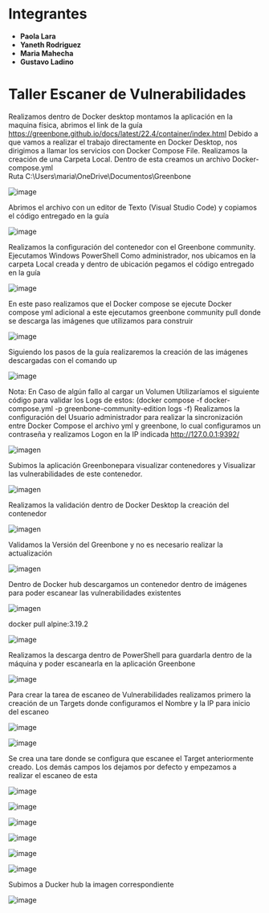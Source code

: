 # Integrantes

- **Paola Lara**
- **Yaneth Rodriguez**
- **Maria Mahecha**
- **Gustavo Ladino**
  
# Taller Escaner de Vulnerabilidades 
Realizamos dentro de Docker desktop montamos la aplicación en la maquina física, abrimos el link de la guía https://greenbone.github.io/docs/latest/22.4/container/index.html 
Debido a que vamos a realizar el trabajo directamente en Docker Desktop, nos dirigimos a llamar los servicios con Docker Compose File.
Realizamos la creación de una Carpeta Local. Dentro de esta creamos un archivo  Docker-compose.yml  
Ruta
C:\Users\maria\OneDrive\Documentos\Greenbone

![image](https://github.com/user-attachments/assets/a40f1bd8-6fae-4cf9-b332-14b52d8cca08)

Abrimos el archivo con un editor de Texto (Visual Studio Code)  y copiamos el código entregado en la guía 

![image](https://github.com/user-attachments/assets/2839bd8b-5551-41df-b44f-e042e6818714)

Realizamos la configuración del contenedor con el Greenbone community. Ejecutamos Windows PowerShell Como administrador, nos ubicamos en la carpeta Local creada y dentro de ubicación pegamos el código entregado en la guía 

![image](https://github.com/user-attachments/assets/a31ea500-bb52-4c6b-aae9-a8a3c41202fc)

En este paso realizamos que el Docker compose se ejecute  Docker compose yml adicional a este ejecutamos greenbone community pull donde se descarga las imágenes que utilizamos para construir

![image](https://github.com/user-attachments/assets/f21b4a01-dea4-4e68-844c-dafff786376d)

Siguiendo los pasos de la guía realizaremos la creación de las imágenes descargadas con el comando  up

![image](https://github.com/user-attachments/assets/5f98228b-eaf7-41b1-bd18-53184314bd5f)

Nota: En Caso de algún fallo al cargar un Volumen Utilizaríamos el siguiente código para validar los Logs de estos: (docker compose -f docker-compose.yml -p greenbone-community-edition logs -f)
Realizamos la configuración del Usuario administrador para realizar la sincronización  entre Docker Compose el archivo yml y greenbone, lo cual configuramos un contraseña y realizamos Logon en la IP indicada  http://127.0.0.1:9392/


![imagen](https://github.com/user-attachments/assets/b72bd4d8-731c-4416-9576-0ea5b9ea88a1)

Subimos la aplicación Greenbonepara visualizar contenedores y Visualizar las vulnerabilidades de este contenedor.

![imagen](https://github.com/user-attachments/assets/86a4919f-63ed-4950-893f-1d0a4822f24c)

Realizamos la validación dentro de Docker Desktop la creación del contenedor 

![imagen](https://github.com/user-attachments/assets/0bbaa27b-f566-4e1f-a5e4-cab6bb0537ab)

Validamos la Versión del Greenbone y no es necesario realizar la actualización

![imagen](https://github.com/user-attachments/assets/eaa1ca75-4a20-4577-95c3-eafa500a947b)

Dentro de Docker hub descargamos un contenedor dentro de imágenes para poder escanear las vulnerabilidades existentes 

![imagen](https://github.com/user-attachments/assets/fa7475ff-2277-46ef-9ea1-b978f881977e)

docker pull alpine:3.19.2

![image](https://github.com/user-attachments/assets/c66a10fe-0674-424b-8be8-79f1f09e1940)

Realizamos la descarga dentro de PowerShell para guardarla dentro de la máquina y poder escanearla en la aplicación Greenbone

![image](https://github.com/user-attachments/assets/da542334-00b1-4e6f-827f-a73da677683d)

Para crear la tarea de escaneo de Vulnerabilidades realizamos primero  la creación de un Targets donde configuramos el Nombre y la IP para inicio del escaneo 

![image](https://github.com/user-attachments/assets/41833a10-5b0f-4ddb-940d-f117f715fb9e)

![image](https://github.com/user-attachments/assets/cd17d0a3-d653-45bf-a5f9-421cd0332c09)

Se crea una tare donde se configura que escanee el Target anteriormente creado. Los demás campos los dejamos por defecto y empezamos a realizar el escaneo de esta 

![image](https://github.com/user-attachments/assets/eac6cdc0-c0c4-4732-803c-a47106464c3f)

![image](https://github.com/user-attachments/assets/dfc9438a-8834-4cd1-8f97-da24d0182378)

![image](https://github.com/user-attachments/assets/31289078-b156-46f6-b75c-d1b8dba7530b)

![image](https://github.com/user-attachments/assets/841f1923-e750-4149-be0a-f23ad9c2e174)

![image](https://github.com/user-attachments/assets/b498bae5-b29e-4dac-8ebe-51558e00949f)

![image](https://github.com/user-attachments/assets/45a7029a-e2d5-4daa-91b6-32c5f2b8abd5)

Subimos a Ducker hub la imagen correspondiente 

![image](https://github.com/user-attachments/assets/8fc340e2-6943-4289-b461-f6ef90fcccfb)

























